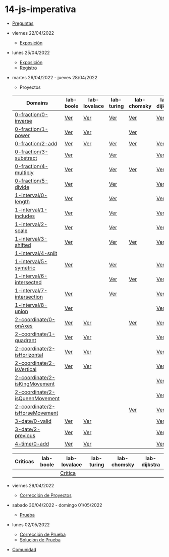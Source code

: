 # 14-js-imperativa

- [Preguntas](https://escuela.it/master-programacion-diseno-software)
- viernes 22/04/2022
  - [Exposición](https://escuela.it/master-programacion-diseno-software)
- lunes 25/04/2022
  - [Exposición](https://escuela.it/master-programacion-diseno-software)
  - [Registro](https://forms.gle/m788DDbRgGywYnn18)
- martes 26/04/2022 - jueves 28/04/2022
  - Proyectos
  
  |  Domains                                                                                                                                                  |lab-boole                                                                                                                          |lab-lovalace                                                                                                                                   |  lab-turing                                                                                                                     |  lab-chomsky                                                                                                                    |  lab-dijkstra                                                                                                                       |
  |-------|---------|------------|----------|-----------|--------------|
  | [0-fraction/0-inverse](https://github.com/USantaTecla-0-domains/0-simpleDomains/blob/master/docs/5-units.md#0-fraction0-inverse)                          | [Ver](https://github.com/USantaTecla-ed-mpds/lab-boole/blob/master/tech-js-imperativa/ejercicios/0-fraction/0-inverse.js)         |  [Ver](https://github.com/USantaTecla-ed-mpds/lab-lovalace/blob/master/tech-js-imperativa/0-fraction/0-inverse/app.js)                        |  [Ver](https://github.com/USantaTecla-ed-mpds/lab-turing/blob/master/tech-js-imperativa/0-fraction/0-inverse/app.js)            |  [Ver](https://github.com/USantaTecla-ed-mpds/lab-chomsky/blob/master/tech-js-imperativa/0-fraction/0-inverse.js)               |  [Ver](https://github.com/USantaTecla-ed-mpds/lab-dijkstra/blob/master/tech-js-imperativa/0-fraction/0-inverse.js)                  |
  | [0-fraction/1-power](https://github.com/USantaTecla-0-domains/0-simpleDomains/blob/master/docs/5-units.md#0-fraction1-power)                              | [Ver](https://github.com/USantaTecla-ed-mpds/lab-boole/blob/master/tech-js-imperativa/ejercicios/0-fraction/1-power.js)           |  [Ver](https://github.com/USantaTecla-ed-mpds/lab-lovalace/blob/master/tech-js-imperativa/0-fraction/1-power/app.js)                          |                                                                                                                                 |  [Ver](https://github.com/USantaTecla-ed-mpds/lab-chomsky/blob/master/tech-js-imperativa/0-fraction/1-power.js)                 |                                                                                                                                     |
  | [0-fraction/2-add](https://github.com/USantaTecla-0-domains/0-simpleDomains/blob/master/docs/5-units.md#0-fraction2-add)                                  | [Ver](https://github.com/USantaTecla-ed-mpds/lab-boole/blob/master/tech-js-imperativa/ejercicios/0-fraction/2-add.js)             |  [Ver](https://github.com/USantaTecla-ed-mpds/lab-lovalace/blob/master/tech-js-imperativa/0-fraction/2-add/app.js)                            |  [Ver](https://github.com/USantaTecla-ed-mpds/lab-turing/blob/master/tech-js-imperativa/0-fraction/2-add/app.js)                |  [Ver](https://github.com/USantaTecla-ed-mpds/lab-chomsky/blob/master/tech-js-imperativa/0-fraction/2-add.js)                   |  [Ver](https://github.com/USantaTecla-ed-mpds/lab-dijkstra/blob/master/tech-js-imperativa/0-fraction/2-add.js)                      |
  | [0-fraction/3-substract](https://github.com/USantaTecla-0-domains/0-simpleDomains/blob/master/docs/5-units.md#0-fraction3-substract)                      | [Ver](https://github.com/USantaTecla-ed-mpds/lab-boole/blob/master/tech-js-imperativa/ejercicios/0-fraction/3-substract.js)       |                                                                                                                                               |  [Ver](https://github.com/USantaTecla-ed-mpds/lab-turing/blob/master/tech-js-imperativa/0-fraction/3-substract/app.js)          |                                                                                                                                 |  [Ver](https://github.com/USantaTecla-ed-mpds/lab-dijkstra/blob/master/tech-js-imperativa/0-fraction/3-substract.js)                |              
  | [0-fraction/4-multiply](https://github.com/USantaTecla-0-domains/0-simpleDomains/blob/master/docs/5-units.md#0-fraction4-multiply)                        | [Ver](https://github.com/USantaTecla-ed-mpds/lab-boole/blob/master/tech-js-imperativa/ejercicios/0-fraction/4-multiply.js)        |                                                                                                                                               |  [Ver](https://github.com/USantaTecla-ed-mpds/lab-turing/blob/master/tech-js-imperativa/0-fraction/4-multiply/app.js)           |  [Ver](https://github.com/USantaTecla-ed-mpds/lab-chomsky/blob/master/tech-js-imperativa/0-fraction/4-multiply.js)              |  [Ver](https://github.com/USantaTecla-ed-mpds/lab-dijkstra/blob/master/tech-js-imperativa/0-fraction/4-multiply.js)                 |              
  | [0-fraction/5-divide](https://github.com/USantaTecla-0-domains/0-simpleDomains/blob/master/docs/5-units.md#0-fraction5-divide)                            | [Ver](https://github.com/USantaTecla-ed-mpds/lab-boole/blob/master/tech-js-imperativa/ejercicios/0-fraction/5-divide.js)          |                                                                                                                                               |  [Ver](https://github.com/USantaTecla-ed-mpds/lab-turing/blob/master/tech-js-imperativa/0-fraction/5-divide/app.js)             |                                                                                                                                 |  [Ver](https://github.com/USantaTecla-ed-mpds/lab-dijkstra/blob/master/tech-js-imperativa/0-fraction/5-divide.js)                   |              
  | [1-interval/0-length](https://github.com/USantaTecla-0-domains/0-simpleDomains/blob/master/docs/5-units.md#1-interval0-length)                            | [Ver](https://github.com/USantaTecla-ed-mpds/lab-boole/blob/master/tech-js-imperativa/ejercicios/1-interval/0-length.js)          |                                                                                                                                               |  [Ver](https://github.com/USantaTecla-ed-mpds/lab-turing/blob/master/tech-js-imperativa/1-interval/0-length/app.js)             |                                                                                                                                 |  [Ver](https://github.com/USantaTecla-ed-mpds/lab-dijkstra/blob/master/tech-js-imperativa/1-interval/0-length.js)                   |              
  | [1-interval/1-includes](https://github.com/USantaTecla-0-domains/0-simpleDomains/blob/master/docs/5-units.md#1-interval1-includes)                        | [Ver](https://github.com/USantaTecla-ed-mpds/lab-boole/blob/master/tech-js-imperativa/ejercicios/1-interval/1-includes.js)        |                                                                                                                                               |  [Ver](https://github.com/USantaTecla-ed-mpds/lab-turing/blob/master/tech-js-imperativa/1-interval/1-includes/app.js)           |                                                                                                                                 |  [Ver](https://github.com/USantaTecla-ed-mpds/lab-dijkstra/blob/master/tech-js-imperativa/1-interval/1-includes.js)                 |              
  | [1-interval/2-scale](https://github.com/USantaTecla-0-domains/0-simpleDomains/blob/master/docs/5-units.md#1-interval2-scale)                              | [Ver](https://github.com/USantaTecla-ed-mpds/lab-boole/blob/master/tech-js-imperativa/ejercicios/1-interval/2-scale.js)           |                                                                                                                                               |  [Ver](https://github.com/USantaTecla-ed-mpds/lab-turing/blob/master/tech-js-imperativa/1-interval/2-scale/app.js)              |                                                                                                                                 |  [Ver](https://github.com/USantaTecla-ed-mpds/lab-dijkstra/blob/master/tech-js-imperativa/1-interval/2-scale.js)                    |              
  | [1-interval/3-shifted](https://github.com/USantaTecla-0-domains/0-simpleDomains/blob/master/docs/5-units.md#1-interval3-shifted)                          | [Ver](https://github.com/USantaTecla-ed-mpds/lab-boole/blob/master/tech-js-imperativa/ejercicios/1-interval/3-shifted.js)         |                                                                                                                                               |  [Ver](https://github.com/USantaTecla-ed-mpds/lab-turing/blob/master/tech-js-imperativa/1-interval/3-shifted/app.js)            |  [Ver](https://github.com/USantaTecla-ed-mpds/lab-chomsky/blob/master/tech-js-imperativa/1-interval/3-shifted.js)               |  [Ver](https://github.com/USantaTecla-ed-mpds/lab-dijkstra/blob/master/tech-js-imperativa/1-interval/3-shifted.js)                  |              
  | [1-interval/4-split](https://github.com/USantaTecla-0-domains/0-simpleDomains/blob/master/docs/5-units.md#1-interval4-split)                              |                                                                                                                                   |                                                                                                                                               |                                                                                                                                 |                                                                                                                                 |                                                                                                                                     |
  | [1-interval/5-symetric](https://github.com/USantaTecla-0-domains/0-simpleDomains/blob/master/docs/5-units.md#1-interval5-symetric)                        | [Ver](https://github.com/USantaTecla-ed-mpds/lab-boole/blob/master/tech-js-imperativa/ejercicios/1-interval/5-symetric.js)        |                                                                                                                                               |  [Ver](https://github.com/USantaTecla-ed-mpds/lab-turing/blob/master/tech-js-imperativa/1-interval/5-symetric/app.js)           |                                                                                                                                 |  [Ver](https://github.com/USantaTecla-ed-mpds/lab-dijkstra/blob/master/tech-js-imperativa/1-interval/5-symetric.js)                 |              
  | [1-interval/6-intersected](https://github.com/USantaTecla-0-domains/0-simpleDomains/blob/master/docs/5-units.md#1-interval6-intersected)                  |                                                                                                                                   |                                                                                                                                               |  [Ver](https://github.com/USantaTecla-ed-mpds/lab-turing/blob/master/tech-js-imperativa/1-interval/6-intersected/app.js)        |  [Ver](https://github.com/USantaTecla-ed-mpds/lab-chomsky/blob/master/tech-js-imperativa/1-interval/6-intersected.js)           |  [Ver](https://github.com/USantaTecla-ed-mpds/lab-dijkstra/blob/master/tech-js-imperativa/1-interval/6-intersected.js)              |
  | [1-interval/7-intersection](https://github.com/USantaTecla-0-domains/0-simpleDomains/blob/master/docs/5-units.md#1-interval7-intersection)                | [Ver](https://github.com/USantaTecla-ed-mpds/lab-boole/blob/master/tech-js-imperativa/ejercicios/1-interval/7-intersection.js)    |                                                                                                                                               |  [Ver](https://github.com/USantaTecla-ed-mpds/lab-turing/blob/master/tech-js-imperativa/1-interval/7-intersection/app.js)       |                                                                                                                                 |  [Ver](https://github.com/USantaTecla-ed-mpds/lab-dijkstra/blob/master/tech-js-imperativa/1-interval/7-intersection.js)             |           
  | [1-interval/8-union](https://github.com/USantaTecla-0-domains/0-simpleDomains/blob/master/docs/5-units.md#1-interval8-union)                              | [Ver](https://github.com/USantaTecla-ed-mpds/lab-boole/blob/master/tech-js-imperativa/ejercicios/1-interval/8-union.js)           |                                                                                                                                               |                                                                                                                                 |                                                                                                                                 |  [Ver](https://github.com/USantaTecla-ed-mpds/lab-dijkstra/blob/master/tech-js-imperativa/1-interval/8-union.js)                    |
  | [2-coordinate/0-onAxes](https://github.com/USantaTecla-0-domains/0-simpleDomains/blob/master/docs/5-units.md#2-coordinate0-onaxes)                        | [Ver](https://github.com/USantaTecla-ed-mpds/lab-boole/blob/master/tech-js-imperativa/ejercicios/2-coordinate/0-onAxes.js)        |   [Ver](https://github.com/USantaTecla-ed-mpds/lab-lovalace/blob/master/tech-js-imperativa/2-coordinate/0-onAxes/0-onAxes.js)                 |                                                                                                                                 |  [Ver](https://github.com/USantaTecla-ed-mpds/lab-chomsky/blob/master/tech-js-imperativa/2-coordinate/0-onAxes.js)              |  [Ver](https://github.com/USantaTecla-ed-mpds/lab-dijkstra/blob/master/tech-js-imperativa/2-coordinate/0-onAxes.js)                 |
  | [2-coordinate/1-quadrant](https://github.com/USantaTecla-0-domains/0-simpleDomains/blob/master/docs/5-units.md#2-coordinate1-quadrant)                    | [Ver](https://github.com/USantaTecla-ed-mpds/lab-boole/blob/master/tech-js-imperativa/ejercicios/2-coordinate/1-quadrant.js)      |   [Ver](https://github.com/USantaTecla-ed-mpds/lab-lovalace/blob/master/tech-js-imperativa/2-coordinate/1-quadrant/1%20-%20quadrant.js)       |                                                                                                                                 |                                                                                                                                 |  [Ver](https://github.com/USantaTecla-ed-mpds/lab-dijkstra/blob/master/tech-js-imperativa/2-coordinate/1-quadrant.js)               |
  | [2-coordinate/2-isHorizontal](https://github.com/USantaTecla-0-domains/0-simpleDomains/blob/master/docs/5-units.md#2-coordinate2-ishorizontal)            | [Ver](https://github.com/USantaTecla-ed-mpds/lab-boole/blob/master/tech-js-imperativa/ejercicios/2-coordinate/2-isHorizontal.js)  |   [Ver](https://github.com/USantaTecla-ed-mpds/lab-lovalace/blob/master/tech-js-imperativa/2-coordinate/2-isHorizontal/2-isHorizontal.js)     |                                                                                                                                 |                                                                                                                                 |  [Ver](https://github.com/USantaTecla-ed-mpds/lab-dijkstra/blob/master/tech-js-imperativa/2-coordinate/2-isHorizontal.js)           |
  | [2-coordinate/2-isVertical](https://github.com/USantaTecla-0-domains/0-simpleDomains/blob/master/docs/5-units.md#2-coordinate2-isvertical)                | [Ver](https://github.com/USantaTecla-ed-mpds/lab-boole/blob/master/tech-js-imperativa/ejercicios/2-coordinate/3-isVertical.js)    |   [Ver](https://github.com/USantaTecla-ed-mpds/lab-lovalace/blob/master/tech-js-imperativa/2-coordinate/2-isVertical/2-isVertical.js)         |                                                                                                                                 |                                                                                                                                 |  [Ver](https://github.com/USantaTecla-ed-mpds/lab-dijkstra/blob/master/tech-js-imperativa/2-coordinate/2-isVertical.js)             |
  | [2-coordinate/2-isKingMovement](https://github.com/USantaTecla-0-domains/0-simpleDomains/blob/master/docs/5-units.md#2-coordinate2-iskingmovement)        |                                                                                                                                   |                                                                                                                                               |                                                                                                                                 |                                                                                                                                 |  [Ver](https://github.com/USantaTecla-ed-mpds/lab-dijkstra/blob/master/tech-js-imperativa/2-coordinate/2-isKingMovement.js)         |
  | [2-coordinate/2-isQueenMovement](https://github.com/USantaTecla-0-domains/0-simpleDomains/blob/master/docs/5-units.md#2-coordinate2-isqueenmovement)      |                                                                                                                                   |                                                                                                                                               |                                                                                                                                 |                                                                                                                                 |  [Ver](https://github.com/USantaTecla-ed-mpds/lab-dijkstra/blob/master/tech-js-imperativa/2-coordinate/2-isQueenMovement.js)        |
  | [2-coordinate/2-isHorseMovement](https://github.com/USantaTecla-0-domains/0-simpleDomains/blob/master/docs/5-units.md#2-coordinate2-ishorsemovement)      |                                                                                                                                   |                                                                                                                                               |                                                                                                                                 |   [Ver](https://github.com/USantaTecla-ed-mpds/lab-chomsky/blob/master/tech-js-imperativa/2-coordinate/2-isHorseMovement.js)    |  [Ver](https://github.com/USantaTecla-ed-mpds/lab-dijkstra/blob/master/tech-js-imperativa/2-coordinate/2-isHorseMovement.js)        |
  | [3-date/0-valid](https://github.com/USantaTecla-0-domains/0-simpleDomains/blob/master/docs/5-units.md#3-date0-valid)                                      | [Ver](https://github.com/USantaTecla-ed-mpds/lab-boole/blob/master/tech-js-imperativa/ejercicios/3-date/0-valid.js)               |   [Ver](https://github.com/USantaTecla-ed-mpds/lab-lovalace/blob/master/tech-js-imperativa/3-date/0-valid/0-valid.js)                         |                                                                                                                                 |                                                                                                                                 |  [Ver](https://github.com/USantaTecla-ed-mpds/lab-dijkstra/blob/master/tech-js-imperativa/3-date/0-valid.js)                        |
  | [3-date/2-previous](https://github.com/USantaTecla-0-domains/0-simpleDomains/blob/master/docs/5-units.md#3-date2-previous)                                | [Ver](https://github.com/USantaTecla-ed-mpds/lab-boole/blob/master/tech-js-imperativa/ejercicios/3-date/1-previous.js)            |   [Ver](https://github.com/USantaTecla-ed-mpds/lab-lovalace/blob/master/tech-js-imperativa/3-date/2-previous/2-previus.js)                    |                                                                                                                                 |                                                                                                                                 |  [Ver](https://github.com/USantaTecla-ed-mpds/lab-dijkstra/blob/master/tech-js-imperativa/3-date/2-previous.js)                     |
  | [4-time/0-add](https://github.com/USantaTecla-0-domains/0-simpleDomains/blob/master/docs/5-units.md#4-time0-add)                                          | [Ver](https://github.com/USantaTecla-ed-mpds/lab-boole/blob/master/tech-js-imperativa/ejercicios/4-time/0-add.js)                 |   [Ver](https://github.com/USantaTecla-ed-mpds/lab-lovalace/blob/master/tech-js-imperativa/4-time/0-add/0-add.js)                             |                                                                                                                                 |                                                                                                                                 |  [Ver](https://github.com/USantaTecla-ed-mpds/lab-dijkstra/blob/master/tech-js-imperativa/4-time/0-add.js)                          |

  
  |    Críticas                                                                                                                                                |lab-boole                                                                                                                          |lab-lovalace                                                                                                                                   |  lab-turing                                                                                                                     |  lab-chomsky                                                                                                                    |  lab-dijkstra                                                                                                                       |
  |-------|---------|------------|----------|-----------|--------------|
  |                                                                                                                                                            |                                                                                                                                   |[Crítica](https://github.com/USantaTecla-ed-mpds/cafeteria/tree/master/tech-js-imperativa)                                                     |                                                                                                                                 |                                                                                                                                 |                                                                                                                                     |

- viernes 29/04/2022
  - [Corrección de Proyectos](https://escuela.it/master-programacion-diseno-software)
- sabado 30/04/2022 - domingo 01/05/2022
  - [Prueba](https://forms.gle/vbPdjy5koAsWLM8A9)
- lunes 02/05/2022
  - [Corrección de Prueba](https://escuela.it/master-programacion-diseno-software)
  - [Solución de Prueba](https://docs.google.com/spreadsheets/d/1Uwtqa5VdD5wK2X7eLgkS6_th16aPnsW8pa5Ft2TyLPo/edit#gid=0)
- [Comunidad](https://app.slack.com/client/T02S3KYD464/C02UL6H6QQY)
